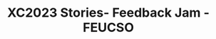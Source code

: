 ---
title: XC2023 Stories- Feedback Jam - FEUCSO
redirect_to: https://jamboard.google.com/d/1Jr_IGYREZSPya2Gb_GWhixAOm-PY1erO_XXGURwC_AQ/edit?usp=sharing
redirect_from: 
  - /XC23StoriesJam_FEUCSO
  - /xc23storiesjam_feucso
---